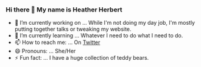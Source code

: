 ### Hi there 👋 My name is Heather Herbert

- 🔭 I’m currently working on ... While I'm not doing my day job, I'm mostly putting together talks or tweaking my website.
- 🌱 I’m currently learning ... Whatever I need to do what I need to do.
- 📫 How to reach me: ... On [Twitter](https://twitter.com/HeatherHerbert_)
- 😄 Pronouns: ... She/Her
- ⚡ Fun fact: ... I have a huge collection of teddy bears.
